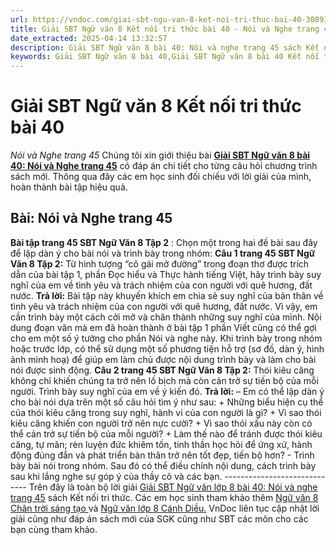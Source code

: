 ```yaml
---
url: https://vndoc.com/giai-sbt-ngu-van-8-ket-noi-tri-thuc-bai-40-308932
title: Giải SBT Ngữ văn 8 Kết nối tri thức bài 40 - Nói và Nghe trang 45 - VnDoc.com
date_extracted: 2025-04-14 13:32:57
description: Giải SBT Ngữ văn 8 bài 40: Nói và nghe trang 45 sách Kết nối tri thức có đáp án chi tiết cho các bạn cùng tham khảo.
keywords: Giải SBT Ngữ văn 8 bài 40,Giải SBT Ngữ văn 8 bài 40 Kết nối tri thức,Giải sách bài tập Ngữ văn KNTT lớp 8,Ngữ văn lớp 8 Kết nối tri thức,giải bài tập ngữ văn lớp 8,bài Nói và nghe trang 45,giải SBT ngữ văn 8 KNTT trang 45
---
```


# Giải SBT Ngữ văn 8 Kết nối tri thức bài 40
 _Nói và Nghe trang 45_
Chúng tôi xin giới thiệu bài **[Giải SBT Ngữ văn 8 bài 40: Nói và Nghe trang 45](<https://vndoc.com/giai-sbt-ngu-van-8-ket-noi-tri-thuc-bai-40-308932>)** có đáp án chi tiết cho từng câu hỏi chương trình sách mới. Thông qua đây các em học sinh đối chiếu với lời giải của mình, hoàn thành bài tập hiệu quả.
## **Bài: Nói và Nghe trang 45**
**Bài tập trang 45 SBT Ngữ Văn 8 Tập 2** : Chọn một trong hai đề bài sau đây để lập dàn ý cho bài nói và trình bày trong nhóm:
**Câu 1 trang 45 SBT Ngữ Văn 8 Tập 2:** Từ hình tượng “cô gái mở đường” trong đoạn thơ được trích dẫn của bài tập 1, phần Đọc hiểu và Thực hành tiếng Việt, hãy trình bày suy nghĩ của em về tình yêu và trách nhiệm của con người với quê hương, đất nước.
**Trả lời:**
Bài tập này khuyến khích em chia sẻ suy nghĩ của bản thân về tình yêu và trách nhiệm của con người với quê hương, đất nước. Vì vậy, em cần trình bày một cách cởi mở và chân thành những suy nghĩ của mình. Nội dung đoạn văn mà em đã hoàn thành ở bài tập 1 phần Viết cũng có thể gợi cho em một số ý tưởng cho phần Nói và nghe này. Khi trình bày trong nhóm hoặc trước lớp, có thể sử dụng một số phương tiện hỗ trợ \(sơ đồ, dàn ý, hình ảnh minh hoạ\) để giúp em làm chủ được nội dung trình bày và làm cho bài nói được sinh động.
**Câu 2 trang 45 SBT Ngữ Văn 8 Tập 2:** Thói kiêu căng không chỉ khiến chúng ta trở nên lố bịch mà còn cản trở sự tiến bộ của mỗi người. Trình bày suy nghĩ của em về ý kiến đó.
**Trả lời:**
– Em có thể lập dàn ý cho bài nói dựa trên một số câu hỏi tìm ý như sau:
\+ Những biểu hiện cụ thể của thói kiêu căng trong suy nghĩ, hành vi của con người là gì?
\+ Vì sao thói kiêu căng khiến con người trở nên nực cười?
\+ Vì sao thói xấu này còn có thể cản trở sự tiến bộ của mỗi người?
\+ Làm thế nào để tránh được thói kiêu căng, tự mãn; rèn luyện đức khiêm tốn, tinh thần học hỏi để ứng xử, hành động đúng đắn và phát triển bản thân trở
nên tốt đẹp, tiến bộ hơn?
\- Trình bày bài nói trong nhóm. Sau đó có thể điều chỉnh nội dung, cách trình bày sau khi lắng nghe sự góp ý của thầy cô và các bạn.
\-----------------------------
Trên đây là toàn bộ lời giải [Giải SBT Ngữ văn lớp 8 bài 40: Nói và nghe trang 45](<https://vndoc.com/giai-sbt-ngu-van-8-ket-noi-tri-thuc-bai-40-308932>) sách Kết nối tri thức. Các em học sinh tham khảo thêm [Ngữ văn 8 Chân trời sáng tạo ](<https://vndoc.com/ngu-van-8-chan-troi-sang-tao>)và [Ngữ văn lớp 8 Cánh Diều.](<https://vndoc.com/ngu-van-8-canh-dieu>) VnDoc liên tục cập nhật lời giải cũng như đáp án sách mới của SGK cũng như SBT các môn cho các bạn cùng tham khảo.
